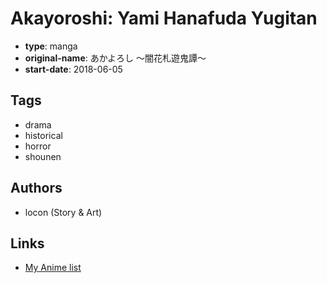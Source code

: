 # Akayoroshi: Yami Hanafuda Yugitan

-   **type**: manga
-   **original-name**: あかよろし ～闇花札遊鬼譚～
-   **start-date**: 2018-06-05

## Tags

-   drama
-   historical
-   horror
-   shounen

## Authors

-   locon (Story & Art)

## Links

-   [My Anime list](https://myanimelist.net/manga/138906/Akayoroshi__Yami_Hanafuda_Yugitan)
